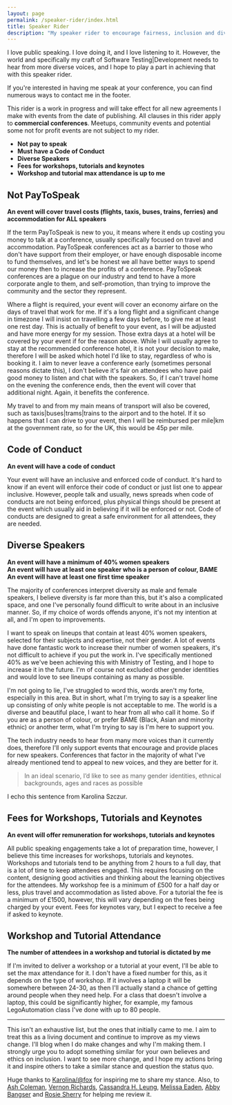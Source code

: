 ```yaml
---
layout: page
permalink: /speaker-rider/index.html
title: Speaker Rider
description: "My speaker rider to encourage fairness, inclusion and diversity at technology conferences I attend or support"
---
```

I love public speaking. I love doing it, and I love listening to it. However, the world and specifically my craft of Software Testing\|Development needs to hear from more diverse voices, and I hope to play a part in achieving that with this speaker rider.

If you're interested in having me speak at your conference, you can find numerous ways to contact me in the footer.

This rider is a work in progress and will take effect for all new agreements I make with events from the date of publishing. All clauses in this rider apply to **commercial conferences**. Meetups, community events and potential some not for profit events are not subject to my rider.

* **Not pay to speak**
* **Must have a Code of Conduct**
* **Diverse Speakers**
* **Fees for workshops, tutorials and keynotes**
* **Workshop and tutorial max attendance is up to me**

## Not PayToSpeak
**An event will cover travel costs (flights, taxis, buses, trains, ferries) and accommodation for ALL speakers**

If the term PayToSpeak is new to you, it means where it ends up costing you money to talk at a conference, usually specifically focused on travel and accommodation. PayToSpeak conferences act as a barrier to those who don't have support from their employer, or have enough disposable income to fund themselves, and let's be honest we all have better ways to spend our money then to increase the profits of a conference. PayToSpeak conferences are a plague on our industry and tend to have a more corporate angle to them, and self-promotion, than trying to improve the community and the sector they represent.

Where a flight is required, your event will cover an economy airfare on the days of travel that work for me. If it's a long flight and a significant change in timezone I will insist on travelling a few days before, to give me at least one rest day. This is actually of benefit to your event, as I will be adjusted and have more energy for my session. Those extra days at a hotel will be covered by your event if for the reason above. While I will usually agree to stay at the recommended conference hotel, it is not your decision to make, therefore I will be asked which hotel I'd like to stay, regardless of who is booking it. I aim to never leave a conference early (sometimes personal reasons dictate this), I don't believe it's fair on attendees who have paid good money to listen and chat with the speakers. So, if I can't travel home on the evening the conference ends, then the event will cover that additional night. Again, it benefits the conference.

My travel to and from my main means of transport will also be covered, such as taxis\|buses\|trams\|trains to the airport and to the hotel. If it so happens that I can drive to your event, then I will be reimbursed per mile\|km at the government rate, so for the UK, this would be 45p per mile.

## Code of Conduct
**An event will have a code of conduct**

Your event will have an inclusive and enforced code of conduct. It's hard to know if an event will enforce their code of conduct or just list one to appear inclusive. However, people talk and usually, news spreads when code of conducts are not being enforced, plus physical things should be present at the event which usually aid in believing if it will be enforced or not. Code of conducts are designed to great a safe environment for all attendees, they are needed.

## Diverse Speakers
**An event will have a minimum of 40% women speakers**  
**An event will have at least one speaker who is a person of colour, BAME**  
**An event will have at least one first time speaker**

The majority of conferences interpret diversity as male and female speakers, I believe diversity is far more than this, but it's also a complicated space, and one I've personally found difficult to write about in an inclusive manner. So, if my choice of words offends anyone, it's not my intention at all, and I'm open to improvements.

I want to speak on lineups that contain at least 40% women speakers, selected for their subjects and expertise, not their gender. A lot of events have done fantastic work to increase their number of women speakers, it's not difficult to achieve if you put the work in. I've specifically mentioned 40% as we've been achieving this with Ministry of Testing, and I hope to increase it in the future. I'm of course not excluded other gender identities and would love to see lineups containing as many as possible. 

I'm not going to lie, I've struggled to word this, words aren't my forte, especially in this area. But in short, what I'm trying to say is a speaker line up consisting of only white people is not acceptable to me. The world is a diverse and beautiful place, I want to hear from all who call it home. So if you are as a person of colour, or prefer BAME (Black, Asian and minority ethnic) or another term, what I'm trying to say is I'm here to support you.

The tech industry needs to hear from many more voices than it currently does, therefore I'll only support events that encourage and provide places for new speakers. Conferences that factor in the majority of what I've already mentioned tend to appeal to new voices, and they are better for it. 

>In an ideal scenario, I’d like to see as many gender identities, ethnical backgrounds, ages and races as possible

I echo this sentence from Karolina Szczur.

## Fees for Workshops, Tutorials and Keynotes
**An event will offer remuneration for workshops, tutorials and keynotes**

All public speaking engagements take a lot of preparation time, however, I believe this time increases for workshops, tutorials and keynotes. Workshops and tutorials tend to be anything from 2 hours to a full day, that is a lot of time to keep attendees engaged. This requires focusing on the content, designing good activities and thinking about the learning objectives for the attendees. My workshop fee is a minimum of £500 for a half day or less, plus travel and accommodation as listed above. For a tutorial the fee is a minimum of £1500, however, this will vary depending on the fees being charged by your event. Fees for keynotes vary, but I expect to receive a fee if asked to keynote.

## Workshop and Tutorial Attendance
**The number of attendees in a workshop and tutorial is dictated by me**

If I'm invited to deliver a workshop or a tutorial at your event, I'll be able to set the max attendance for it. I don't have a fixed number for this, as it depends on the type of workshop. If it involves a laptop it will be somewhere between 24-30, as then I'll actually stand a chance of getting around people when they need help. For a class that doesn't involve a laptop, this could be significantly higher, for example, my famous LegoAutomation class I've done with up to 80 people. 

<hr>
This isn't an exhaustive list, but the ones that initially came to me. I aim to treat this as a living document and continue to improve as my views change. I'll blog when I do make changes and why I'm making them. I strongly urge you to adopt something similar for your own believes and ethics on inclusion. I want to see more change, and I hope my actions bring it and inspire others to take a similar stance and question the status quo.

Huge thanks to [Karolina/@fox](https://twitter.com/fox) for inspiring me to share my stance. Also, to [Ash Coleman](https://twitter.com/AshColeman30), [Vernon Richards](https://twitter.com/TesterFromLeic), [Cassandra H. Leung](https://twitter.com/Tweet_Cassandra), [Melissa Eaden](https://twitter.com/melthetester), [Abby Bangser](https://twitter.com/a_bangser) and [Rosie Sherry](https://twitter.com/rosiesherry) for helping me review it.